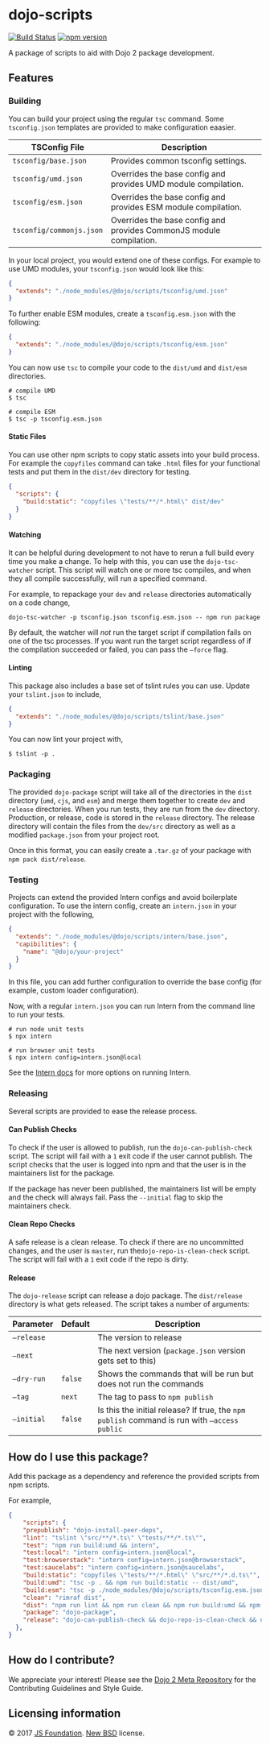 # dojo-scripts


[![Build Status](https://travis-ci.org/dojo/scripts.svg?branch=master)](https://travis-ci.org/dojo/scripts )
[![npm version](https://badge.fury.io/js/dojo-scripts.svg)](http://badge.fury.io/js/dojo-scripts)

A package of scripts to aid with Dojo 2 package development.

## Features

### Building

You can build your project using the regular `tsc` command. Some `tsconfig.json` templates are provided to make configuration eaasier.

| TSConfig File            | Description                              |
| ------------------------ | ---------------------------------------- |
| `tsconfig/base.json`     | Provides common tsconfig settings.       |
| `tsconfig/umd.json`      | Overrides the base config and provides UMD module compilation. |
| `tsconfig/esm.json`      | Overrides the base config and provides ESM module compilation. |
| `tsconfig/commonjs.json` | Overrides the base config and provides CommonJS module compilation. |

In your local project, you would extend one of these configs. For example to use UMD modules, your `tsconfig.json` would look like this:

```json
{
  "extends": "./node_modules/@dojo/scripts/tsconfig/umd.json"
}
```

To further enable ESM modules, create a `tsconfig.esm.json` with the following:

```json
{
  "extends": "./node_modules/@dojo/scripts/tsconfig/esm.json"
}
```

You can now use `tsc` to compile your code to the `dist/umd` and `dist/esm` directories.

```shell
# compile UMD
$ tsc

# compile ESM
$ tsc -p tsconfig.esm.json
```

#### Static Files

You can use other npm scripts to copy static assets into your build process. For example the `copyfiles` command can take `.html` files for your functional tests and put them in the `dist/dev` directory for testing.

```json
{
  "scripts": {
    "build:static": "copyfiles \"tests/**/*.html\" dist/dev"
  }
}
```

#### Watching

It can be helpful during development to not have to rerun a full build every time you make a change. To help with this, you can use the `dojo-tsc-watcher` script. This script will watch one or more tsc compiles, and when they all compile successfully, will run a specified command.

For example, to repackage your `dev` and `release` directories automatically on a code change,

```shell
dojo-tsc-watcher -p tsconfig.json tsconfig.esm.json -- npm run package
```

By default, the watcher will *not* run the target script if compilation fails on one of the tsc processes. If you want run the target script regardless of if the compilation succeeded or failed, you can pass the `—force` flag.

#### Linting

This package also includes a base set of tslint rules you can use. Update your `tslint.json` to include,

```json
{
  "extends": "./node_modules/@dojo/scripts/tslint/base.json"
}
```

You can now lint your project with,

```shell
$ tslint -p .
```

### Packaging

The provided `dojo-package` script will take all of the directories in the `dist` directory (`umd`, `cjs`, and `esm`) and merge them together to create  `dev` and `release` directories. When you run tests, they are run from the `dev` directory. Production, or release, code is stored in the `release` directory. The release directory will contain the files from the `dev/src` directory as well as a modified `package.json` from your project root.

Once in this format, you can easily create a `.tar.gz` of your package with `npm pack dist/release`.

### Testing

Projects can extend the provided Intern configs and avoid boilerplate configuration. To use the intern config, create an `intern.json` in your project with the following,

```json
{
  "extends": "./node_modules/@dojo/scripts/intern/base.json",
  "capibilities": {
    "name": "@dojo/your-project"
  }
}
```

In this file, you can add further configuration to override the base config (for example, custom loader configuration).

Now, with a regular `intern.json` you can run Intern from the command line to run your tests.

```shell
# run node unit tests
$ npx intern

# run browser unit tests
$ npx intern config=intern.json@local
```

See the [Intern docs](https://github.com/theintern/intern/blob/master/docs/running.md) for more options on running Intern.

### Releasing

Several scripts are provided to ease the release process.

#### Can Publish Checks

To check if the user is allowed to publish, run the `dojo-can-publish-check` script. The script will fail with a `1` exit code if the user cannot publish. The script checks that the user is logged into npm and that the user is in the maintainers list for the package.

If the package has never been published, the maintainers list will be empty and the check will always fail. Pass the `--initial` flag to skip the maintainers check.

#### Clean Repo Checks

A safe release is a clean release. To check if there are no uncommitted changes, and the user is `master`, run the`dojo-repo-is-clean-check` script. The script will fail with a `1` exit code if the repo is dirty.

#### Release

The `dojo-release` script can release a dojo package. The `dist/release` directory is what gets released. The script takes a number of arguments:

| Parameter  | Default | Description                              |
| ---------- | ------- | ---------------------------------------- |
| `—release` |         | The version to release                   |
| `—next`    |         | The next version (`package.json` version gets set to this) |
| `—dry-run` | `false` | Shows the commands that will be run but does not run the commands |
| `—tag`     | `next`  | The tag to pass to `npm publish`         |
| `—initial` | `false` | Is this the initial release? If true, the `npm publish` command is run with `—access public` |

## How do I use this package?

Add this package as a dependency and reference the provided scripts from npm scripts.

For example,

```json
{
    "scripts": {
    "prepublish": "dojo-install-peer-deps",
    "lint": "tslint \"src/**/*.ts\" \"tests/**/*.ts\"",
    "test": "npm run build:umd && intern",
    "test:local": "intern config=intern.json@local",
    "test:browserstack": "intern config=intern.json@browserstack",
    "test:saucelabs": "intern config=intern.json@saucelabs",
    "build:static": "copyfiles \"tests/**/*.html\" \"src/**/*.d.ts\"",
    "build:umd": "tsc -p . && npm run build:static -- dist/umd",
    "build:esm": "tsc -p ./node_modules/@dojo/scripts/tsconfig.esm.json && npm run build:static -- dist/esm",
    "clean": "rimraf dist",
    "dist": "npm run lint && npm run clean && npm run build:umd && npm run build:esm && npm run package",
    "package": "dojo-package",
    "release": "dojo-can-publish-check && dojo-repo-is-clean-check && npm run dist && npm run package && dojo-release"
  },
}
```

## How do I contribute?

We appreciate your interest!  Please see the [Dojo 2 Meta Repository](https://github.com/dojo/meta#readme) for the
Contributing Guidelines and Style Guide.

## Licensing information

© 2017 [JS Foundation](https://js.foundation/). [New BSD](http://opensource.org/licenses/BSD-3-Clause) license.
